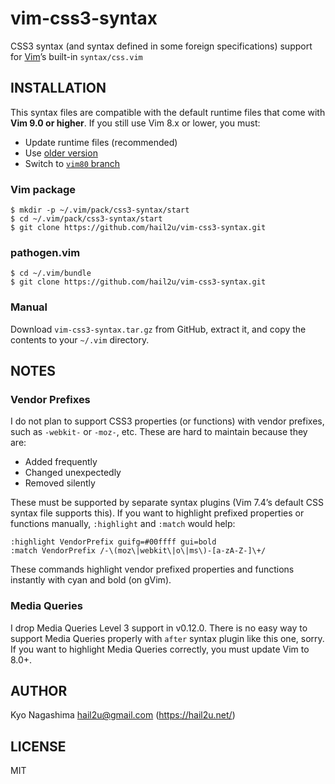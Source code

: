 vim-css3-syntax
===============

CSS3 syntax (and syntax defined in some foreign specifications) support for
[Vim][1]’s built-in `syntax/css.vim`


INSTALLATION
------------

This syntax files are compatible with the default runtime files that come with
**Vim 9.0 or higher**. If you still use Vim 8.x or lower, you must:

- Update runtime files (recommended)
- Use [older version][2]
- Switch to [`vim80` branch][3]


### Vim package

    $ mkdir -p ~/.vim/pack/css3-syntax/start
    $ cd ~/.vim/pack/css3-syntax/start
    $ git clone https://github.com/hail2u/vim-css3-syntax.git


### pathogen.vim

    $ cd ~/.vim/bundle
    $ git clone https://github.com/hail2u/vim-css3-syntax.git


### Manual

Download `vim-css3-syntax.tar.gz` from GitHub, extract it, and copy the contents
to your `~/.vim` directory.


NOTES
-----

### Vendor Prefixes

I do not plan to support CSS3 properties (or functions) with vendor prefixes,
such as `-webkit-` or `-moz-`, etc. These are hard to maintain because they are:

  * Added frequently
  * Changed unexpectedly
  * Removed silently

These must be supported by separate syntax plugins (Vim 7.4’s default CSS
syntax file supports this). If you want to highlight prefixed properties or
functions manually, `:highlight` and `:match` would help:

    :highlight VendorPrefix guifg=#00ffff gui=bold
    :match VendorPrefix /-\(moz\|webkit\|o\|ms\)-[a-zA-Z-]\+/

These commands highlight vendor prefixed properties and functions instantly with
cyan and bold (on gVim).


### Media Queries

I drop Media Queries Level 3 support in v0.12.0. There is no easy way to support
Media Queries properly with `after` syntax plugin like this one, sorry. If you
want to highlight Media Queries correctly, you must update Vim to 8.0+.


AUTHOR
------

Kyo Nagashima <hail2u@gmail.com> (https://hail2u.net/)


LICENSE
-------

MIT


[1]: http://www.vim.org/
[2]: https://github.com/hail2u/vim-css3-syntax/releases/tag/v1.10.2
[3]: https://github.com/hail2u/vim-css3-syntax/tree/vim80
